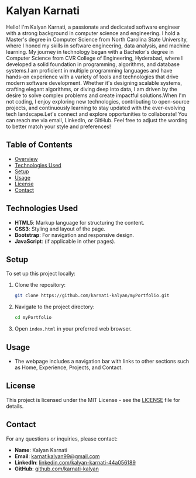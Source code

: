 # Kalyan Karnati

Hello! I'm Kalyan Karnati, a passionate and dedicated software engineer with a strong background in computer science and engineering. I hold a Master's degree in Computer Science from North Carolina State University, where I honed my skills in software engineering, data analysis, and machine learning. My journey in technology began with a Bachelor's degree in Computer Science from CVR College of Engineering, Hyderabad, where I developed a solid foundation in programming, algorithms, and database systems.I am proficient in multiple programming languages and have hands-on experience with a variety of tools and technologies that drive modern software development. Whether it's designing scalable systems, crafting elegant algorithms, or diving deep into data, I am driven by the desire to solve complex problems and create impactful solutions.When I'm not coding, I enjoy exploring new technologies, contributing to open-source projects, and continuously learning to stay updated with the ever-evolving tech landscape.Let's connect and explore opportunities to collaborate! You can reach me via email, LinkedIn, or GitHub. Feel free to adjust the wording to better match your style and preferences!

## Table of Contents

- [Overview](#overview)
- [Technologies Used](#technologies-used)
- [Setup](#setup)
- [Usage](#usage)
- [License](#license)
- [Contact](#contact)

## Technologies Used

- **HTML5**: Markup language for structuring the content.
- **CSS3**: Styling and layout of the page.
- **Bootstrap**: For navigation and responsive design.
- **JavaScript**: (if applicable in other pages).

## Setup

To set up this project locally:

1. Clone the repository:
    ```bash
    git clone https://github.com/karnati-kalyan/myPortfolio.git
    ```
2. Navigate to the project directory:
    ```bash
    cd myPortfolio
    ```
3. Open `index.html` in your preferred web browser.

## Usage

- The webpage includes a navigation bar with links to other sections such as Home, Experience, Projects, and Contact.

## License

This project is licensed under the MIT License - see the [LICENSE](LICENSE) file for details.

## Contact

For any questions or inquiries, please contact:
- **Name**: Kalyan Karnati
- **Email**: [karnatikalyan99@gmail.com](mailto:karnatikalyan99@gmail.com)
- **LinkedIn**: [linkedin.com/kalyan-karnati-44a056189](https://www.linkedin.com/kalyan-karnati-44a056189)
- **GitHub**: [github.com/karnati-kalyan](https://github.com/karnati-kalyan)

